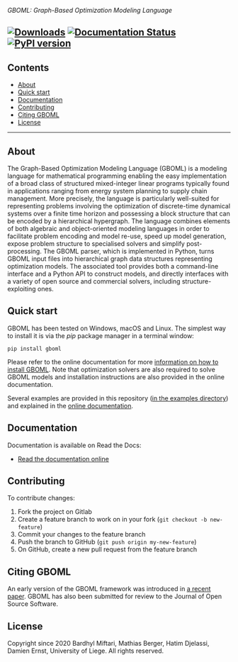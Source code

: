 *GBOML: Graph-Based Optimization Modeling Language*

[![Downloads](https://static.pepy.tech/personalized-badge/gboml?period=total&units=international_system&left_color=grey&right_color=blue&left_text=Downloads)](https://pepy.tech/project/gboml)
[![Documentation Status](https://readthedocs.org/projects/pip/badge/?version=stable)](https://pip.pypa.io/en/stable/?badge=stable)
[![PyPI version](https://badge.fury.io/py/gboml.svg)](https://badge.fury.io/py/gboml)
---

## Contents

- [About](#about)
- [Quick start](#quick-start)
- [Documentation](#documentation)
- [Contributing](#contributing)
- [Citing GBOML](#citing-GBOML)
- [License](#license)

---

## About

The Graph-Based Optimization Modeling Language (GBOML) is a modeling language for mathematical programming enabling the easy implementation of a broad class of structured mixed-integer linear programs typically found in applications ranging from energy system planning to supply chain management. More precisely, the language is particularly well-suited for representing problems involving the optimization of discrete-time dynamical systems over a finite time horizon and possessing a block structure that can be encoded by a hierarchical hypergraph. The language combines elements of both algebraic and object-oriented modeling languages in order to facilitate problem encoding and model re-use, speed up model generation, expose problem structure to specialised solvers and simplify post-processing. The GBOML parser, which is implemented in Python, turns GBOML input files into hierarchical graph data structures representing optimization models. The associated tool provides both a command-line interface and a Python API to construct models, and directly interfaces with a variety of open source and commercial solvers, including structure-exploiting ones.

## Quick start

GBOML has been tested on Windows, macOS and Linux. The simplest way to install it is via the *pip* package manager in a terminal window:

    pip install gboml

Please refer to the online documentation for more [information on how to install GBOML](https://gboml-docs-test.readthedocs.io/en/latest/installation.html). Note that optimization solvers are also required to solve GBOML models and installation instructions are also provided in the online documentation.

Several examples are provided in this repository ([in the examples directory](examples/)) and explained in the [online documentation](https://gboml-docs-test.readthedocs.io/en/latest/examples.html).

## Documentation

Documentation is available on Read the Docs:

* [Read the documentation online](https://gboml-docs-test.readthedocs.io/en/latest/index.html)

## Contributing

To contribute changes:

1. Fork the project on Gitlab
2. Create a feature branch to work on in your fork (`git checkout -b new-feature`)
3. Commit your changes to the feature branch
4. Push the branch to GitHub (`git push origin my-new-feature`)
5. On GitHub, create a new pull request from the feature branch

## Citing GBOML

An early version of the GBOML framework was introduced in [a recent paper](https://www.frontiersin.org/articles/10.3389/fenrg.2021.671279/full). GBOML has also been submitted for review to the Journal of Open Source Software.

## License

Copyright since 2020 Bardhyl Miftari, Mathias Berger, Hatim Djelassi, Damien Ernst, University of Liege. All rights reserved.
